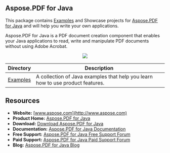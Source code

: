 ## Aspose.PDF for Java

This package contains [Examples](https://github.com/asposepdf/Aspose_Pdf_Java/tree/master/Examples) and Showcase projects for [Aspose.PDF for Java](https://products.aspose.com/pdf/java) and will help you write your own applications.

Aspose.PDF for Java is a PDF document creation component that enables your Java applications to read, write and manipulate PDF documents without using Adobe Acrobat.

<p align="center">

  <a title="Download complete Aspose.PDF for Java source code" href="https://github.com/asposepdf/Aspose_Pdf_Java/archive/master.zip">
	<img src="https://raw.github.com/AsposeExamples/java-examples-dashboard/master/images/downloadZip-Button-Large.png" />
  </a>
</p>

Directory | Description
--------- | -----------
[Examples](https://github.com/asposepdf/Aspose_Pdf_Java/tree/master/Examples)  | A collection of Java examples that help you learn how to use product features.

## Resources

+ **Website:** [www.aspose.com](http://www.aspose.com)
+ **Product Home:** [Aspose.PDF for Java](https://products.aspose.com/pdf/java)
+ **Download:** [Download Aspose.PDF for Java](https://repository.aspose.com/webapp/#/artifacts/browse/tree/General/repo/com/aspose/aspose-pdf)
+ **Documentation:** [Aspose.PDF for Java Documentation](https://docs.aspose.com/display/pdfjava/Home)
+ **Free Support:** [Aspose.PDF for Java Free Support Forum](https://forum.aspose.com/c/pdf)
+ **Paid Support:** [Aspose.PDF for Java Paid Support Forum](https://helpdesk.aspose.com/)
+ **Blog:** [Aspose.PDF for Java Blog](https://blog.aspose.com/category/aspose-products/aspose-pdf-product-family/)
